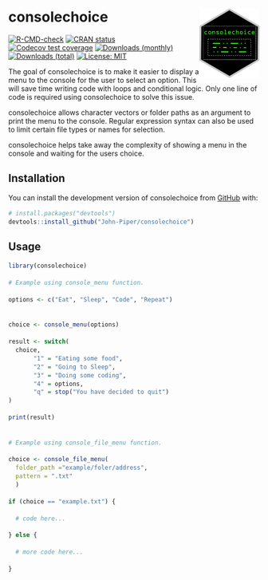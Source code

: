 
<!-- README.md is generated from README.Rmd. Please edit that file -->

# consolechoice <img src='man/figures/logo.png' align="right" height="138.5" /></a>

<!-- badges: start -->

[![R-CMD-check](https://github.com/John-Piper/consolechoice/workflows/R-CMD-check/badge.svg)](https://github.com/John-Piper/consolechoice/actions)
[![CRAN
status](https://www.r-pkg.org/badges/version/consolechoice)](https://CRAN.R-project.org/package=consolechoice)
[![Codecov test
coverage](https://codecov.io/gh/John-Piper/consolechoice/branch/main/graph/badge.svg)](https://app.codecov.io/gh/John-Piper/consolechoice?branch=main)
[![Downloads
(monthly)](https://cranlogs.r-pkg.org/badges/consolechoice?color=brightgreen)](https://www.r-pkg.org/pkg/consolechoice)
[![Downloads
(total)](https://cranlogs.r-pkg.org/badges/grand-total/consolechoice?color=brightgreen)](https://www.r-pkg.org/pkg/consolechoice)
[![License:
MIT](https://img.shields.io/badge/License-MIT-yellow.svg)](https://opensource.org/licenses/MIT)
<!-- badges: end -->

The goal of consolechoice is to make it easier to display a menu to the
console for the user to select an option. This will save time writing
code with loops and conditional logic. Only one line of code is required
using consolechoice to solve this issue.

consolechoice allows character vectors or folder paths as an argument to
print the menu to the console. Regular expression syntax can also be
used to limit certain file types or names for selection.

consolechoice helps take away the complexity of showing a menu in the
console and waiting for the users choice.

## Installation

You can install the development version of consolechoice from
[GitHub](https://github.com/) with:

``` r
# install.packages("devtools")
devtools::install_github("John-Piper/consolechoice")
```

## Usage

``` r
library(consolechoice)

# Example using console_menu function.

options <- c("Eat", "Sleep", "Code", "Repeat")


choice <- console_menu(options)

result <- switch(
  choice,
       "1" = "Eating some food",
       "2" = "Going to Sleep",
       "3" = "Doing some coding",
       "4" = options,
       "q" = stop("You have decided to quit")
)
       
print(result)


# Example using console_file_menu function.

choice <- console_file_menu(
  folder_path ="example/foler/address",
  pattern = ".txt"
  )

if (choice == "example.txt") {
  
  # code here...
  
} else {
  
  # more code here...
  
}
```
